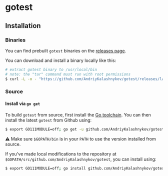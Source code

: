 # gotest

## Installation

### Binaries
You can find prebuilt `gotest` binaries on the [releases page](https://github.com/AndriyKalashnykov/gotest/releases).

You can download and install a binary locally like this:

```bash
# extract gotest binary to /usr/local/bin
# note: the "tar" command must run with root permissions
$ curl -L -o - "https://github.com/AndriyKalashnykov/gotest/releases/latest/download/gotest_$(uname -s)_$(uname -m).tar.gz" | sudo tar -C /usr/local/bin -xvzf - gotest
```

### Source

#### Install via `go get`

To build `gotest` from source, first install the [Go
toolchain](https://golang.org/dl/). You can then install the latest `gotest` from
Github using:

```bash
$ export GO111MODULE=off; go get -u github.com/AndriyKalashnykov/gotest
```

⚠️ Make sure `$GOPATH/bin` is in your `PATH` to use the version installed from
source.

If you've made local modifications to the repository at
`$GOPATH/src/github.com/AndriyKalashnykov/gotest`, you can install using:

```bash
$ export GO111MODULE=off; go install github.com/AndriyKalashnykov/gotest
```